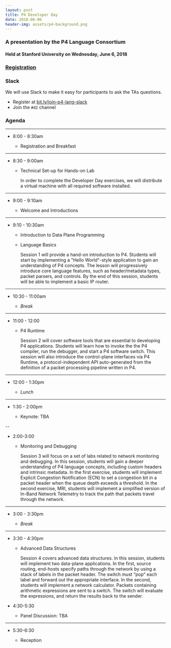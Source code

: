 ```yaml
---
layout: post
title: P4 Developer Day
date: 2018-06-06
header-img: assets/p4-background.png
---
```

        
### A presentation by the P4 Language Consortium
    
#### Held at Stanford University on Wednesday, June 6, 2018 

### [Registration](https://www.eventbrite.com/e/p4-developer-day-2018-tickets-44765855880)
    
### Slack

We will use Slack to make it easy for participants to ask the TAs questions.  
* Register at [bit.ly/join-p4-lang-slack](https://bit.ly/join-p4-lang-slack)
* Join the `#d2` channel
    
### Agenda 

---

* 8:00 - 8:30am

    * Registration and Breakfast

---

* 8:30 - 9:00am
    
    * Technical Set-up for Hands-on Lab

      In order to complete the Developer Day exercises, we will
      distribute a virtual machine with all required software
      installed.

---

* 9:00 - 9:10am
    
    * Welcome and Introductions

---    
    
* 9:10 - 10:30am
    
    * Introduction to Data Plane Programming

    * Language Basics
    
      Session 1 will provide a hand-on introduction to P4. Students
      will start by implementing a "Hello World"-style application to
      gain an understanding of P4 concepts. The lesson will
      progressively introduce core language features, such as
      header/metadata types, packet parsers, and controls. By the end
      of this session, students will be able to implement a basic IP
      router.

----

* 10:30 - 11:00am
    
    * _Break_

---
    
* 11:00 - 12:00
    
    * P4 Runtime
    
      Session 2 will cover software tools that are essential to
      developing P4 applications. Students will learn how to invoke
      the the P4 compiler, run the debugger, and start a P4 software
      switch. This session will also introduce the control-plane
      interfaces via P4 Runtime, a protocol-independent API
      auto-generated from the definition of a packet processing
      pipeline written in P4.
    
---
       
* 12:00 - 1:30pm

    * _Lunch_

---
* 1:30 - 2:00pm
    
    * Keynote: TBA

--
        
* 2:00-3:00
    
    * Monitoring and Debugging
    
      Session 3 will focus on a set of labs related to network
      monitoring and debugging. In this session, students will gain a
      deeper understanding of P4 language concepts, including custom
      headers and intrinsic metadata. In the first exercise, students
      will implement Explicit Congestion Notification (ECN) to set a
      congestion bit in a packet header when the queue depth exceeds a
      threshold. In the second exercise, MRI, students will implement
      a simplified version of In-Band Network Telemetry to track the
      path that packets travel through the network.

---

* 3:00 - 3:30pm
    
    * _Break_

---
    
* 3:30 - 4:30pm
    
    * Advanced Data Structures

      Session 4 covers advanced data structures. In this session,
      students will implement two data-plane applications. In the
      first, source routing, end-hosts specify paths through the
      network by using a stack of labels in the packet header. The
      switch must “pop” each label and forward out the appropriate
      interface. In the second, students will implement a network
      calculator. Packets containing arithmetic expressions are sent
      to a switch. The switch will evaluate the expressions, and
      return the results back to the sender.

* 4:30-5:30
    
    * Panel Discussion: TBA

---

* 5:30-6:30

    * Reception
    